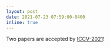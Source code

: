 ```yaml
---
layout: post
date: 2021-07-23 07:59:00-0400
inline: true
---
```


Two papers are accepted by [ICCV-2021](https://iccv2021.thecvf.com/home)!
